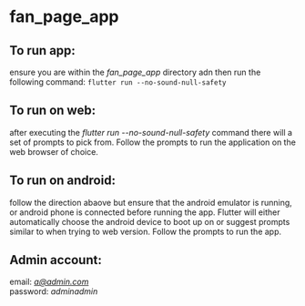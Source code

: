 # fan_page_app
 
## To run app:
 ensure you are within the *fan_page_app* directory adn then run the following command: ```flutter run --no-sound-null-safety```
## To run on web:
 after executing the *flutter run --no-sound-null-safety* command there will a set of prompts to pick from. Follow the prompts to run   the application on the web browser of choice.
## To run on android:
 follow the direction abaove but ensure that the android emulator is running, or android phone is connected before running the app. Flutter will either automatically choose the
 android device to boot up on or suggest prompts similar to when trying to web version. Follow the prompts to run the app.
## Admin account:
 email: *a@admin.com* <br/>
 password: *adminadmin*
